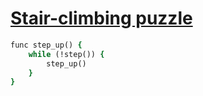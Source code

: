 [1]: http://rosettacode.org/wiki/Stair-climbing_puzzle

# [Stair-climbing puzzle][1]

```ruby
func step_up() {
    while (!step()) {
        step_up()
    }
}
```

